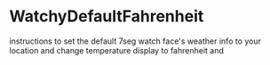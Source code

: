 # WatchyDefaultFahrenheit
instructions to set the default 7seg watch face's weather info to your location and change temperature display to fahrenheit and 
